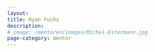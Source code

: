 ```yaml
---
layout:
title: Ryan Fuchs
description:
# image: /mentoren/images/Michel-Estermann.jpg
page-category: mentor
---
```

